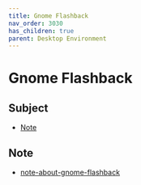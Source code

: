 ```yaml
---
title: Gnome Flashback
nav_order: 3030
has_children: true
parent: Desktop Environment
---
```



# Gnome Flashback


## Subject

* [Note](#note)



## Note

* [note-about-gnome-flashback](https://github.com/samwhelp/note-about-gnome-flashback/)
